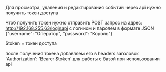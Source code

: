 Для просмотра, удаления и редактирования событий через api нужно получить токен доступа

Чтоб получить токен нужно отправить POST запрос на адрес: http://192.168.255.63/loginapi c логином и паролем
в формате JSON {"username": "Оператор", "password": "Король"}

$token = токен доступа

после получения токена добавляем его в headers заголовок 'Authorization': 'Bearer $token' для работы с базой при использовании api
